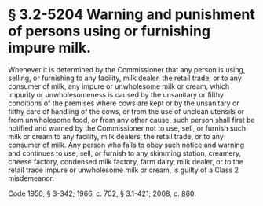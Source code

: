 # § 3.2-5204 Warning and punishment of persons using or furnishing impure milk.

<p>Whenever it is determined by the Commissioner that any person is using, selling, or furnishing to any facility, milk dealer, the retail trade, or to any consumer of milk, any impure or unwholesome milk or cream, which impurity or unwholesomeness is caused by the unsanitary or filthy conditions of the premises where cows are kept or by the unsanitary or filthy care of handling of the cows, or from the use of unclean utensils or from unwholesome food, or from any other cause, such person shall first be notified and warned by the Commissioner not to use, sell, or furnish such milk or cream to any facility, milk dealers, the retail trade, or to any consumer of milk. Any person who fails to obey such notice and warning and continues to use, sell, or furnish to any skimming station, creamery, cheese factory, condensed milk factory, farm dairy, milk dealer, or to the retail trade impure or unwholesome milk or cream, is guilty of a Class 2 misdemeanor.</p><p>Code 1950, § 3-342; 1966, c. 702, § 3.1-421; 2008, c. <a href='http://lis.virginia.gov/cgi-bin/legp604.exe?081+ful+CHAP0860'>860</a>.</p>